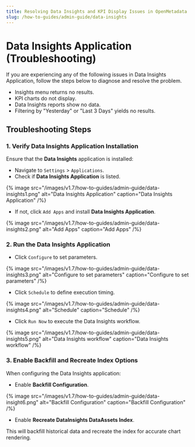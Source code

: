 ```yaml
---
title: Resolving Data Insights and KPI Display Issues in OpenMetadata
slug: /how-to-guides/admin-guide/data-insights
---
```


# Data Insights Application (Troubleshooting)

If you are experiencing any of the following  issues in Data Insights Application, follow the steps below to diagnose and resolve the problem.

- Insights menu returns no results.
- KPI charts do not display.
- Data Insights reports show no data.
- Filtering by "Yesterday" or "Last 3 Days" yields no results.

## Troubleshooting Steps

### 1. Verify Data Insights Application Installation

Ensure that the **Data Insights** application is installed:

- Navigate to `Settings` > `Applications`.
- Check if **Data Insights Application** is listed.

{% image
src="/images/v1.7/how-to-guides/admin-guide/data-insights1.png"
alt="Data Insights Application"
caption="Data Insights Application"
/%}

- If not, click `Add Apps` and install **Data Insights Application**.

{% image
src="/images/v1.7/how-to-guides/admin-guide/data-insights2.png"
alt="Add Apps"
caption="Add Apps"
/%}

### 2. Run the Data Insights Application

- Click `Configure` to set parameters.

{% image
src="/images/v1.7/how-to-guides/admin-guide/data-insights3.png"
alt="Configure to set parameters"
caption="Configure to set parameters"
/%}

- Click `Schedule` to define execution timing.

{% image
src="/images/v1.7/how-to-guides/admin-guide/data-insights4.png"
alt="Schedule"
caption="Schedule"
/%}

- Click `Run Now` to execute the Data Insights workflow.

{% image
src="/images/v1.7/how-to-guides/admin-guide/data-insights5.png"
alt="Data Insights workflow"
caption="Data Insights workflow"
/%}

### 3. Enable Backfill and Recreate Index Options

When configuring the Data Insights application:

- Enable **Backfill Configuration**.

{% image
src="/images/v1.7/how-to-guides/admin-guide/data-insight6.png"
alt="Backfill Configuration"
caption="Backfill Configuration"
/%}

- Enable **Recreate DataInsights DataAssets Index**.

This will backfill historical data and recreate the index for accurate chart rendering.
